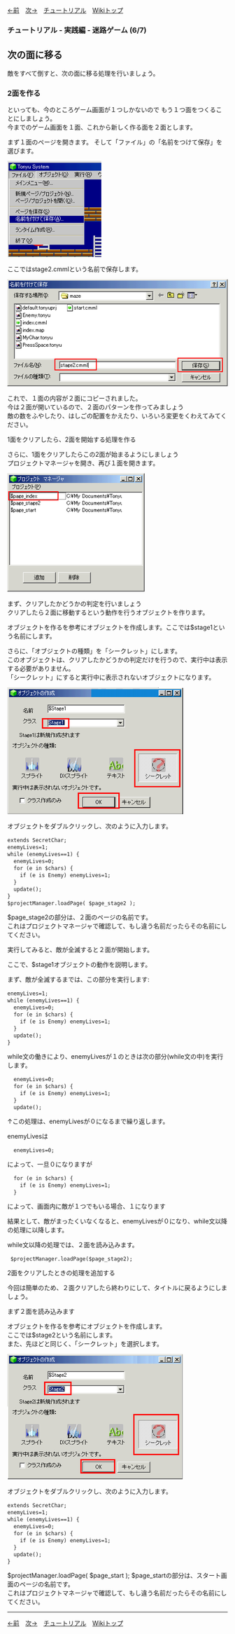 
[←前](./tr-maze05.md)&emsp;[次→](./tr-maze07.md)&emsp;[チュートリアル](./tutorial.md)&emsp;[Wikiトップ](./)

<title>チュートリアル - 実践編 - 迷路ゲーム (6/7) - 次の面に移る</title>

### チュートリアル - 実践編 - 迷路ゲーム (6/7)
## 次の面に移る


敵をすべて倒すと、次の面に移る処理を行いましょう。

### 2面を作る

といっても、今のところゲーム画面が１つしかないので もう１つ面をつくることにしましょう。  
今までのゲーム画面を１面、これから新しく作る面を２面とします。

まず１面のページを開きます。 そして「ファイル」の「名前をつけて保存」を選びます。

![saveasmenu.png](./img/saveasmenu.png)

ここではstage2.cmmlという名前で保存します。

![saveas.png](./img/saveas.png)

これで、１面の内容が２面にコピーされました。  
今は２面が開いているので、２面のパターンを作ってみましょう  
 敵の数をふやしたり、はしごの配置をかえたり、いろいろ変更をくわえてみてください。

1面をクリアしたら、2面を開始する処理を作る

さらに、1面をクリアしたらこの2面が始まるようにしましょう  
プロジェクトマネージャを開き、再び１面を開きます。

![1men.png](./img/1men.png)

まず、クリアしたかどうかの判定を行いましょう  
クリアしたら２面に移動するという動作を行うオブジェクトを作ります。

オブジェクトを作るを参考にオブジェクトを作成します。ここでは$stage1という名前にします。

さらに、「オブジェクトの種類」を「シークレット」にします。  
このオブジェクトは、クリアしたかどうかの判定だけを行うので、実行中は表示する必要がありません。  
「シークレット」にすると実行中に表示されないオブジェクトになります。

![mk-stage1.png](./img/mk-stage1.png)

オブジェクトをダブルクリックし、次のように入力します。

```
extends SecretChar;
enemyLives=1;
while (enemyLives==1) {
  enemyLives=0;
  for (e in $chars) {
    if (e is Enemy) enemyLives=1;
  }
  update();
}
$projectManager.loadPage( $page_stage2 );
```

$page_stage2の部分は、２面のページの名前です。  
これはプロジェクトマネージャで確認して、もし違う名前だったらその名前にしてください。

実行してみると、敵が全滅すると２面が開始します。

ここで、$stage1オブジェクトの動作を説明します。

まず、敵が全滅するまでは、この部分を実行します:


```
enemyLives=1;
while (enemyLives==1) {
  enemyLives=0;
  for (e in $chars) {
    if (e is Enemy) enemyLives=1;
  }
  update();
}
```

while文の働きにより、enemyLivesが１のときは次の部分(while文の中)を実行します。


```
  enemyLives=0;
  for (e in $chars) {
    if (e is Enemy) enemyLives=1;
  }
  update();
```

↑この処理は、enemyLivesが０になるまで繰り返します。

enemyLivesは

```
  enemyLives=0;
```
によって、一旦０になりますが


```
  for (e in $chars) {
    if (e is Enemy) enemyLives=1;
  }
```

によって、画面内に敵が１つでもいる場合、１になります

結果として、敵がまったくいなくなると、enemyLivesが０になり、while文以降の処理に以降します。

while文以降の処理では、２面を読み込みます。


```
 $projectManager.loadPage($page_stage2);
```

2面をクリアしたときの処理を追加する

今回は簡単のため、２面クリアしたら終わりにして、タイトルに戻るようにしましょう。

まず２面を読み込みます

オブジェクトを作るを参考にオブジェクトを作成します。  
ここでは$stage2という名前にします。  
また、先ほどと同じく、「シークレット」を選択します。

![mk-stage2.png](./img/mk-stage2.png)

オブジェクトをダブルクリックし、次のように入力します。

```
extends SecretChar;
enemyLives=1;
while (enemyLives==1) {
  enemyLives=0;
  for (e in $chars) {
    if (e is Enemy) enemyLives=1;
  }
  update();
}
```
$projectManager.loadPage( $page_start );
$page_startの部分は、スタート画面のページの名前です。  
これはプロジェクトマネージャで確認して、もし違う名前だったらその名前にしてください。

***

[←前](./tr-maze05.md)&emsp;[次→](./tr-maze07.md)&emsp;[チュートリアル](./tutorial.md)&emsp;[Wikiトップ](./)
